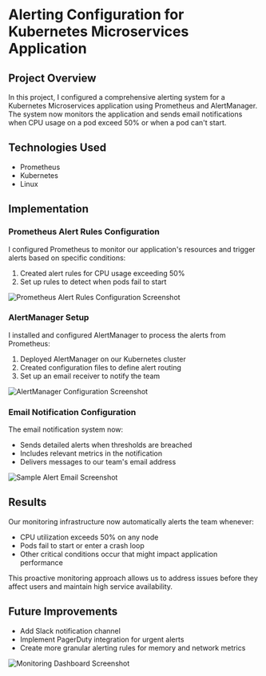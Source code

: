 # Alerting Configuration for Kubernetes Microservices Application

## Project Overview
In this project, I configured a comprehensive alerting system for a Kubernetes Microservices application using Prometheus and AlertManager. The system now monitors the  application and sends email notifications when CPU usage on a pod exceed 50% or when a pod can't start.

## Technologies Used
- Prometheus
- Kubernetes
- Linux

## Implementation

### Prometheus Alert Rules Configuration
I configured Prometheus to monitor our application's resources and trigger alerts based on specific conditions:

1. Created alert rules for CPU usage exceeding 50%
2. Set up rules to detect when pods fail to start

![Prometheus Alert Rules Configuration Screenshot](suggested-image-prometheus-rules.png)

### AlertManager Setup
I installed and configured AlertManager to process the alerts from Prometheus:

1. Deployed AlertManager on our Kubernetes cluster
2. Created configuration files to define alert routing
3. Set up an email receiver to notify the team

![AlertManager Configuration Screenshot](suggested-image-alertmanager-config.png)

### Email Notification Configuration
The email notification system now:
- Sends detailed alerts when thresholds are breached
- Includes relevant metrics in the notification
- Delivers messages to our team's email address

![Sample Alert Email Screenshot](suggested-image-alert-email.png)

## Results
Our monitoring infrastructure now automatically alerts the team whenever:
- CPU utilization exceeds 50% on any node
- Pods fail to start or enter a crash loop
- Other critical conditions occur that might impact application performance

This proactive monitoring approach allows us to address issues before they affect users and maintain high service availability.

## Future Improvements
- Add Slack notification channel
- Implement PagerDuty integration for urgent alerts
- Create more granular alerting rules for memory and network metrics

![Monitoring Dashboard Screenshot](suggested-image-dashboard.png)